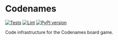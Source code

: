# Codenames

[![Tests](https://github.com/asaf-kali/codenames/actions/workflows/tests.yml/badge.svg)](https://github.com/asaf-kali/codenames/actions/workflows/tests.yml)
[![Lint](https://github.com/asaf-kali/codenames/actions/workflows/lint.yml/badge.svg)](https://github.com/asaf-kali/codenames/actions/workflows/lint.yml)
[![PyPI version](https://badge.fury.io/py/codenames.svg)](https://badge.fury.io/py/codenames)

Code infrastructure for the Codenames board game.
